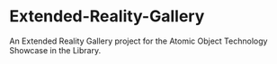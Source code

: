 # Extended-Reality-Gallery
An Extended Reality Gallery project for the Atomic Object Technology Showcase in the Library.
